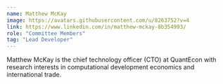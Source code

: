 ```yaml
---
name: Matthew McKay
image: https://avatars.githubusercontent.com/u/8263752?v=4
link: https://www.linkedin.com/in/matthew-mckay-8b354993/
role: "Committee Members"
tag: "Lead Developer"
---
```

Matthew McKay is the chief technology officer (CTO) at QuantEcon with research interests in computational development economics and international trade.